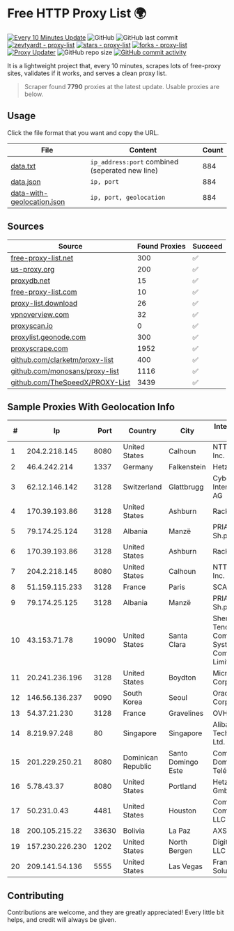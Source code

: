 
# Free HTTP Proxy List 🌍

[![Every 10 Minutes Update](https://github.com/mertguvencli/http-proxy-list/actions/workflows/main.yml/badge.svg?branch=main)](https://github.com/mertguvencli/http-proxy-list/actions/workflows/main.yml)
![GitHub](https://img.shields.io/github/license/mertguvencli/http-proxy-list)
![GitHub last commit](https://img.shields.io/github/last-commit/mertguvencli/http-proxy-list)
[![zevtyardt - proxy-list](https://img.shields.io/static/v1?label=zevtyardt&message=proxy-list&color=blue&logo=github)](https://github.com/zevtyardt/proxy-list "Go to GitHub repo")
[![stars - proxy-list](https://img.shields.io/github/stars/zevtyardt/proxy-list?style=social)](https://github.com/zevtyardt/proxy-list)
[![forks - proxy-list](https://img.shields.io/github/forks/zevtyardt/proxy-list?style=social)](https://github.com/zevtyardt/proxy-list)
[![Proxy Updater](https://github.com/zevtyardt/proxy-list/workflows/Proxy%20Updater/badge.svg)](https://github.com/zevtyardt/proxy-list/actions?query=workflow:"Proxy+Updater")
![GitHub repo size](https://img.shields.io/github/repo-size/zevtyardt/proxy-list)
[![GitHub commit activity](https://img.shields.io/github/commit-activity/m/zevtyardt/proxy-list?logo=commits)](https://github.com/zevtyardt/proxy-list/commits/main)

It is a lightweight project that, every 10 minutes, scrapes lots of free-proxy sites, validates if it works, and serves a clean proxy list.

> Scraper found **7790** proxies at the latest update. Usable proxies are below.

## Usage

Click the file format that you want and copy the URL.

|File|Content|Count|
|----|-------|-----|
|[data.txt](https://raw.githubusercontent.com/mertguvencli/http-proxy-list/main/proxy-list/data.txt)|`ip_address:port` combined (seperated new line)|884|
|[data.json](https://raw.githubusercontent.com/mertguvencli/http-proxy-list/main/proxy-list/data.json)|`ip, port`|884|
|[data-with-geolocation.json](https://raw.githubusercontent.com/mertguvencli/http-proxy-list/main/proxy-list/data-with-geolocation.json)|`ip, port, geolocation`|884|

## Sources

|Source|Found Proxies|Succeed|
|------|-------------|-------|
|[free-proxy-list.net](https://free-proxy-list.net)|300|✅|
|[us-proxy.org](https://www.us-proxy.org)|200|✅|
|[proxydb.net](http://proxydb.net)|15|✅|
|[free-proxy-list.com](https://free-proxy-list.com/?page=&port=&type%5B%5D=http&type%5B%5D=https&up_time=0&search=Search)|10|✅|
|[proxy-list.download](https://www.proxy-list.download/HTTP)|26|✅|
|[vpnoverview.com](https://vpnoverview.com/privacy/anonymous-browsing/free-proxy-servers)|32|✅|
|[proxyscan.io](https://www.proxyscan.io)|0|✅|
|[proxylist.geonode.com](https://proxylist.geonode.com/api/proxy-list?limit=300&page=1&sort_by=lastChecked&sort_type=desc&protocols=http,https)|300|✅|
|[proxyscrape.com](https://api.proxyscrape.com/v2/?request=displayproxies&protocol=http&timeout=10000&country=all&ssl=all&anonymity=all)|1952|✅|
|[github.com/clarketm/proxy-list](https://raw.githubusercontent.com/clarketm/proxy-list/master/proxy-list-raw.txt)|400|✅|
|[github.com/monosans/proxy-list](https://raw.githubusercontent.com/monosans/proxy-list/main/proxies/http.txt)|1116|✅|
|[github.com/TheSpeedX/PROXY-List](https://raw.githubusercontent.com/TheSpeedX/PROXY-List/master/http.txt)|3439|✅|


## Sample Proxies With Geolocation Info

|#|Ip|Port|Country|City|Internet Service Provider|
|-|--|----|-------|----|-------------------------|
|1|204.2.218.145|8080|United States|Calhoun|NTT America, Inc.|
|2|46.4.242.214|1337|Germany|Falkenstein|Hetzner|
|3|62.12.146.142|3128|Switzerland|Glattbrugg|Cyberlink Internet Services AG|
|4|170.39.193.86|3128|United States|Ashburn|Rackdog, LLC|
|5|79.174.25.124|3128|Albania|Manzë|PRIAM NET Sh.p.k.|
|6|170.39.193.86|3128|United States|Ashburn|Rackdog, LLC|
|7|204.2.218.145|8080|United States|Calhoun|NTT America, Inc.|
|8|51.159.115.233|3128|France|Paris|SCALEWAY|
|9|79.174.25.125|3128|Albania|Manzë|PRIAM NET Sh.p.k.|
|10|43.153.71.78|19090|United States|Santa Clara|Shenzhen Tencent Computer Systems Company Limited|
|11|20.241.236.196|3128|United States|Boydton|Microsoft Corporation|
|12|146.56.136.237|9090|South Korea|Seoul|Oracle Corporation|
|13|54.37.21.230|3128|France|Gravelines|OVH SAS|
|14|8.219.97.248|80|Singapore|Singapore|Alibaba (US) Technology Co., Ltd.|
|15|201.229.250.21|8080|Dominican Republic|Santo Domingo Este|Compañía Dominicana de Teléfonos S. A.|
|16|5.78.43.37|8080|United States|Portland|Hetzner Online GmbH|
|17|50.231.0.43|4481|United States|Houston|Comcast Cable Communications, LLC|
|18|200.105.215.22|33630|Bolivia|La Paz|AXS Bolivia S. A.|
|19|157.230.226.230|1202|United States|North Bergen|DigitalOcean, LLC|
|20|209.141.54.136|5555|United States|Las Vegas|FranTech Solutions|



## Contributing

Contributions are welcome, and they are greatly appreciated! Every
little bit helps, and credit will always be given.

